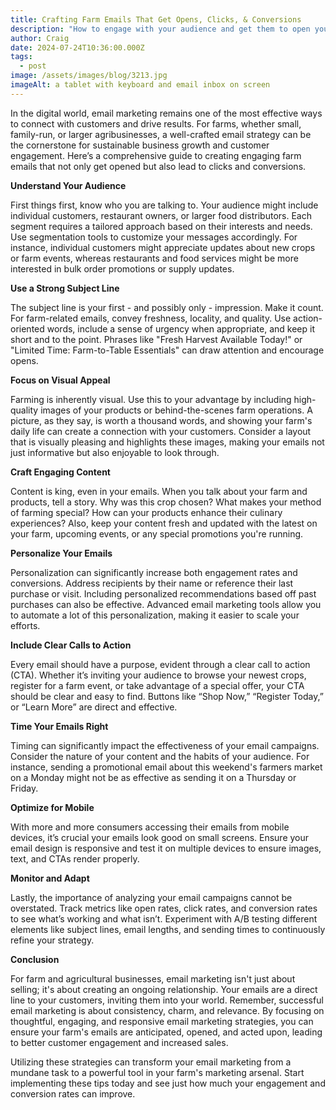 ```yaml
---
title: Crafting Farm Emails That Get Opens, Clicks, & Conversions
description: "How to engage with your audience and get them to open your emails! "
author: Craig
date: 2024-07-24T10:36:00.000Z
tags:
  - post
image: /assets/images/blog/3213.jpg
imageAlt: a tablet with keyboard and email inbox on screen
---
```



In the digital world, email marketing remains one of the most effective ways to connect with customers and drive results. For farms, whether small, family-run, or larger agribusinesses, a well-crafted email strategy can be the cornerstone for sustainable business growth and customer engagement. Here’s a comprehensive guide to creating engaging farm emails that not only get opened but also lead to clicks and conversions.

**Understand Your Audience**

First things first, know who you are talking to. Your audience might include individual customers, restaurant owners, or larger food distributors. Each segment requires a tailored approach based on their interests and needs. Use segmentation tools to customize your messages accordingly. For instance, individual customers might appreciate updates about new crops or farm events, whereas restaurants and food services might be more interested in bulk order promotions or supply updates.

**Use a Strong Subject Line**

The subject line is your first - and possibly only - impression. Make it count. For farm-related emails, convey freshness, locality, and quality. Use action-oriented words, include a sense of urgency when appropriate, and keep it short and to the point. Phrases like "Fresh Harvest Available Today!" or "Limited Time: Farm-to-Table Essentials" can draw attention and encourage opens.

**Focus on Visual Appeal**

Farming is inherently visual. Use this to your advantage by including high-quality images of your products or behind-the-scenes farm operations. A picture, as they say, is worth a thousand words, and showing your farm's daily life can create a connection with your customers. Consider a layout that is visually pleasing and highlights these images, making your emails not just informative but also enjoyable to look through.

**Craft Engaging Content**

Content is king, even in your emails. When you talk about your farm and products, tell a story. Why was this crop chosen? What makes your method of farming special? How can your products enhance their culinary experiences? Also, keep your content fresh and updated with the latest on your farm, upcoming events, or any special promotions you're running.

**Personalize Your Emails**

Personalization can significantly increase both engagement rates and conversions. Address recipients by their name or reference their last purchase or visit. Including personalized recommendations based off past purchases can also be effective. Advanced email marketing tools allow you to automate a lot of this personalization, making it easier to scale your efforts.

**Include Clear Calls to Action**

Every email should have a purpose, evident through a clear call to action (CTA). Whether it’s inviting your audience to browse your newest crops, register for a farm event, or take advantage of a special offer, your CTA should be clear and easy to find. Buttons like “Shop Now,” “Register Today,” or “Learn More” are direct and effective.

**Time Your Emails Right**

Timing can significantly impact the effectiveness of your email campaigns. Consider the nature of your content and the habits of your audience. For instance, sending a promotional email about this weekend's farmers market on a Monday might not be as effective as sending it on a Thursday or Friday.

**Optimize for Mobile**

With more and more consumers accessing their emails from mobile devices, it’s crucial your emails look good on small screens. Ensure your email design is responsive and test it on multiple devices to ensure images, text, and CTAs render properly.

**Monitor and Adapt**

Lastly, the importance of analyzing your email campaigns cannot be overstated. Track metrics like open rates, click rates, and conversion rates to see what’s working and what isn’t. Experiment with A/B testing different elements like subject lines, email lengths, and sending times to continuously refine your strategy.

**Conclusion**

For farm and agricultural businesses, email marketing isn't just about selling; it's about creating an ongoing relationship. Your emails are a direct line to your customers, inviting them into your world. Remember, successful email marketing is about consistency, charm, and relevance. By focusing on thoughtful, engaging, and responsive email marketing strategies, you can ensure your farm's emails are anticipated, opened, and acted upon, leading to better customer engagement and increased sales.

Utilizing these strategies can transform your email marketing from a mundane task to a powerful tool in your farm's marketing arsenal. Start implementing these tips today and see just how much your engagement and conversion rates can improve.
